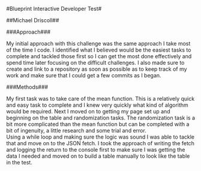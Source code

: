 #Blueprint Interactive Developer Test#

##Michael Driscoll##

###Approach###

My initial approach with this challenge was the same approach I take most of the time I code.  I identified what I believed would be the easiest tasks to complete and tackled those first so I can get the most done effectively and spend time later focusing on the difficult challenges.  I also made sure to create and link to a repository as soon as possible as to keep track of my work and make sure that I could get a few commits as I began.


###Methods###

My first task was to take care of the mean function.  This is a relatively quick and easy task to complete and I knew very quickly what kind of algorithm would be required.  Next I moved on to getting my page set up and beginning on the table and randomization tasks.  The randomization task is a bit more complicated than the mean function but can be completed with a bit of ingenuity, a little research and some trial and error.  
Using a while loop and making sure the logic was sound I was able to tackle that and move on to the JSON fetch.  I took the approach of writing the fetch and logging the return to the console first to make sure I was getting the data I needed and moved on to build a table manually to look like the table in the test.